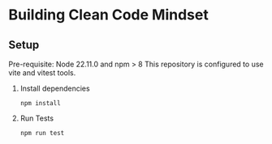 # Building Clean Code Mindset

## Setup

Pre-requisite: Node 22.11.0 and npm > 8
This repository is configured to use vite and vitest tools.

1. Install dependencies
   ```shell
   npm install
   ```
2. Run Tests
   ```shell
   npm run test
   ```
